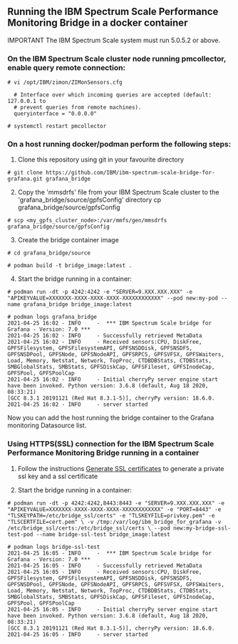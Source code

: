## Running the IBM Spectrum Scale Performance Monitoring Bridge in a docker container

IMPORTANT The IBM Spectrum Scale system must run 5.0.5.2 or above.



### On the IBM Spectrum Scale cluster node running pmcollector, enable query remote connection:


```shell
# vi /opt/IBM/zimon/ZIMonSensors.cfg

  # Interface over which incoming queries are accepted (default: 127.0.0.1 to
  # prevent queries from remote machines).
  queryinterface = "0.0.0.0"

# systemctl restart pmcollector

```



### On a host running docker/podman perform the following steps:


1. Clone this repository using git in your favourite directory

```shell
# git clone https://github.com/IBM/ibm-spectrum-scale-bridge-for-grafana.git grafana_bridge
```


2. Copy the 'mmsdrfs' file from your IBM Spectrum Scale cluster to the 'grafana_bridge/source/gpfsConfig' directory
cp grafana_bridge/source/gpfsConfig

```shell
# scp <my_gpfs_cluster_node>:/var/mmfs/gen/mmsdrfs grafana_bridge/source/gpfsConfig

```


3. Create the bridge container image

```shell
# cd grafana_bridge/source

# podman build -t bridge_image:latest .
```


4. Start the bridge running in a container:

```shell
# podman run -dt -p 4242:4242 -e "SERVER=9.XXX.XXX.XXX" -e "APIKEYVALUE=XXXXXXX-XXXX-XXXX-XXXX-XXXXXXXXXXXX" --pod new:my-pod --name grafana_bridge bridge_image:latest

# podman logs grafana_bridge
2021-04-25 16:02 - INFO     -  *** IBM Spectrum Scale bridge for Grafana - Version: 7.0 ***
2021-04-25 16:02 - INFO     - Successfully retrieved MetaData
2021-04-25 16:02 - INFO     - Received sensors:CPU, DiskFree, GPFSFilesystem, GPFSFilesystemAPI, GPFSNSDDisk, GPFSNSDFS, GPFSNSDPool, GPFSNode, GPFSNodeAPI, GPFSRPCS, GPFSVFSX, GPFSWaiters, Load, Memory, Netstat, Network, TopProc, CTDBDBStats, CTDBStats, SMBGlobalStats, SMBStats, GPFSDiskCap, GPFSFileset, GPFSInodeCap, GPFSPool, GPFSPoolCap
2021-04-25 16:02 - INFO     - Initial cherryPy server engine start have been invoked. Python version: 3.6.8 (default, Aug 18 2020, 08:33:21)
[GCC 8.3.1 20191121 (Red Hat 8.3.1-5)], cherryPy version: 18.6.0.
2021-04-25 16:02 - INFO     - server started

```

Now you can add the host running the bridge container to the Grafana monitoring Datasource list.



### Using HTTPS(SSL) connection for the IBM Spectrum Scale Performance Monitoring Bridge running in a container


1. Follow the instructions [Generate SSL certificates](https://github.com/IBM/ibm-spectrum-scale-bridge-for-grafana/wiki/How-to-setup-HTTPS%28SSL%29-connection-for-the-IBM-Spectrum-Scale-bridge-for-Grafana#generate-ssl-certificates) to generate a private ssl key and a ssl certificate

2. Start the bridge running in a container:

```shell
# podman run -dt -p 4242:4242,8443:8443 -e "SERVER=9.XXX.XXX.XXX" -e "APIKEYVALUE=XXXXXXX-XXXX-XXXX-XXXX-XXXXXXXXXXXX" -e "PORT=8443" -e "TLSKEYPATH=/etc/bridge_ssl/certs" -e "TLSKEYFILE=privkey.pem" -e "TLSCERTFILE=cert.pem" \ -v /tmp:/var/log/ibm_bridge_for_grafana -v /etc/bridge_ssl/certs:/etc/bridge_ssl/certs \ --pod new:my-bridge-ssl-test-pod --name bridge-ssl-test bridge_image:latest 

# podman logs bridge-ssl-test
2021-04-25 16:05 - INFO     -  *** IBM Spectrum Scale bridge for Grafana - Version: 7.0 ***
2021-04-25 16:05 - INFO     - Successfully retrieved MetaData
2021-04-25 16:05 - INFO     - Received sensors:CPU, DiskFree, GPFSFilesystem, GPFSFilesystemAPI, GPFSNSDDisk, GPFSNSDFS, GPFSNSDPool, GPFSNode, GPFSNodeAPI, GPFSRPCS, GPFSVFSX, GPFSWaiters, Load, Memory, Netstat, Network, TopProc, CTDBDBStats, CTDBStats, SMBGlobalStats, SMBStats, GPFSDiskCap, GPFSFileset, GPFSInodeCap, GPFSPool, GPFSPoolCap
2021-04-25 16:05 - INFO     - Initial cherryPy server engine start have been invoked. Python version: 3.6.8 (default, Aug 18 2020, 08:33:21)
[GCC 8.3.1 20191121 (Red Hat 8.3.1-5)], cherryPy version: 18.6.0.
2021-04-25 16:05 - INFO     - server started
```
